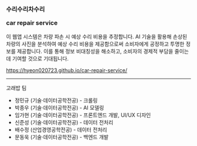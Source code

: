 <h3>수리수리차수리

car repair service</h3>

이 웹앱 시스템은 차량 파손 시 예상 수리 비용을 추정합니다. AI 기술을 활용해 손상된 차량의 사진을 분석하여 예상 수리 비용을 제공함으로써 소비자에게 공정하고 투명한 정보를 제공합니다. 이를 통해 정보 비대칭성을 해소하고, 소비자의 경제적 부담을 줄이는 데 기여할 것으로 기대됩니다.

https://hyeon020723.github.io/car-repair-service/

---

고래밥 팀

- 정민규 (기술·데이터공학전공) - 크롤링
- 박종우 (기술·데이터공학전공) - AI 모델링
- 임가현 (기술·데이터공학전공) - 프론트엔드 개발, UI/UX 디자인
- 신준성 (기술·데이터공학전공) - 데이터 전처리
- 배수정 (산업경영공학전공) - 데이터 전처리
- 문동욱 (기술·데이터공학전공) - 백엔드 개발

<!--
- Figma를 사용하여 UI/UX 디자인
- React로 개발
- Netlify로 배포
- 지도 검색 기능을 위해 KakaoMap API 사용 -->
